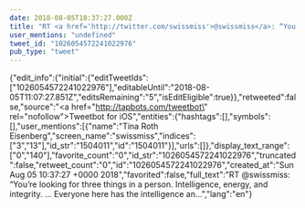 ```yaml
---
date: 2018-08-05T10:37:27.000Z
title: "RT <a href='http://twitter.com/swissmiss'>@swissmiss</a>: “You’re looking for three things in a person. Intelligence, energy, and integrity. ... Everyone here has the intelligence an…″"
user_mentions: "undefined"
tweet_id: "1026054572241022976"
pub_type: "tweet"
---
```

{"edit_info":{"initial":{"editTweetIds":["1026054572241022976"],"editableUntil":"2018-08-05T11:07:27.851Z","editsRemaining":"5","isEditEligible":true}},"retweeted":false,"source":"<a href=\"http://tapbots.com/tweetbot\" rel=\"nofollow\">Tweetbot for iΟS</a>","entities":{"hashtags":[],"symbols":[],"user_mentions":[{"name":"Tina Roth Eisenberg","screen_name":"swissmiss","indices":["3","13"],"id_str":"1504011","id":"1504011"}],"urls":[]},"display_text_range":["0","140"],"favorite_count":"0","id_str":"1026054572241022976","truncated":false,"retweet_count":"0","id":"1026054572241022976","created_at":"Sun Aug 05 10:37:27 +0000 2018","favorited":false,"full_text":"RT @swissmiss: “You’re looking for three things in a person. Intelligence, energy, and integrity. ... Everyone here has the intelligence an…","lang":"en"}
